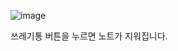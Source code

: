 ![image](https://github.com/jung-chaewon/2024_get_a_job/assets/131144717/0cae98b0-9373-4c6f-bd84-af769c88e753)

쓰레기통 버튼을 누르면 노트가 지워집니다.
